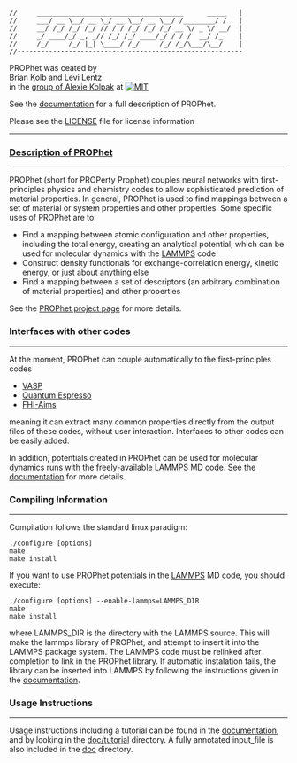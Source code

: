 ```
//     _____________________________________      _____   |    
//     ___/ __ \__/ __ \_/ __ \__/ __ \__/ /________/ /   |
//     __/ /_/ /_/ /_/ // / / /_/ /_/ /_/ __ \/ _ \/ __/  |
//     _/ ____/_/ _, _// /_/ /_/ ____/_/ / / /  __/ /_    |
//     /_/     /_/ |_| \____/ /_/     /_/ /_/\___/\__/    |
//---------------------------------------------------------
```

 PROPhet was ceated by      
 Brian Kolb and Levi Lentz     
  in the [group of Alexie Kolpak](http://kolpak.mit.edu/) at [![MIT](https://github.com/biklooost/PROPhet/blob/gh-pages/images/MIT-logo-red-gray-54x28.png)](http://web.mit.edu/)                                   

  See the [documentation](http://biklooost.github.io/PROPhet/doc/PROPhet_documentation.pdf) for
  a full description of PROPhet.

  Please see the [LICENSE](https://github.com/biklooost/PROPhet/blob/master/LICENSE) file for license information
                                                           
---


### [Description of PROPhet](https://biklooost.github.io/PROPhet/)
---
PROPhet (short for PROPerty Prophet) couples neural networks with first-principles physics and chemistry codes to 
allow sophisticated prediction of material properties. In general, PROPhet is used to
find mappings between a set of material or system properties and other properties.  Some
specific uses of PROPhet are to: 
* Find a mapping between atomic configuration and other properties, including the total energy, creating an analytical potential, which can be used for molecular dynamics with the [LAMMPS](http://lammps.sandia.gov/) code
* Construct density functionals for exchange-correlation energy, kinetic energy, or just about
anything else
* Find a mapping between a set of descriptors (an arbitrary combination of material properties) and other properties

See the [PROPhet project page](https://biklooost.github.io/PROPhet/) for more details.


### Interfaces with other codes
---
At the moment, PROPhet can couple automatically to the first-principles codes
- [VASP](https://www.vasp.at/)
- [Quantum Espresso](http://www.quantum-espresso.org/)
- [FHI-Aims](https://aimsclub.fhi-berlin.mpg.de/)

meaning it can extract many common properties directly from the output files of these codes, without user interaction.  Interfaces to other codes can be easily added.

In addition, potentials created in PROPhet can be used for molecular dynamics runs with the freely-available [LAMMPS](http://lammps.sandia.gov/) MD code.  See the [documentation](http://biklooost.github.io/PROPhet/doc/PROPhet_documentation.pdf#page=16) for more details.



### Compiling Information
---
Compilation follows the standard linux paradigm:
```
./configure [options]
make
make install
```

If you want to use PROPhet potentials in the [LAMMPS](http://lammps.sandia.gov/) MD code, 
you should execute:

```
./configure [options] --enable-lammps=LAMMPS_DIR
make 
make install
```

where LAMMPS_DIR is the directory with the LAMMPS source.
This will make the lammps library of PROPhet, and attempt 
to insert it into the LAMMPS package system.  The LAMMPS
code must be relinked after completion to link in the 
PROPhet library.  If automatic instalation fails, the 
library can be inserted into LAMMPS by following the 
instructions given in the [documentation](http:/biklooost.github.io/PROPhet/doc/PROPhet_documentation.pdf#page=6).

### Usage Instructions
---
Usage instructions including a tutorial can be found in the [documentation](http://biklooost.github.io/PROPhet/doc/PROPhet_documentation.pdf#page=8),
and by looking in the [doc/tutorial](https://github.com/biklooost/PROPhet/tree/master/doc/tutorial) directory. A fully
annotated input_file is also included in the 
[doc](https://github.com/biklooost/PROPhet/tree/master/doc) directory.

